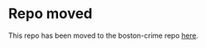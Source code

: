 # Repo moved

This repo has been moved to the boston-crime repo [here](https://github.com/georgetown-analytics/boston-crime).
